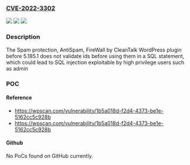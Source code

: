 ### [CVE-2022-3302](https://cve.mitre.org/cgi-bin/cvename.cgi?name=CVE-2022-3302)
![](https://img.shields.io/static/v1?label=Product&message=Spam%20protection%2C%20AntiSpam%2C%20FireWall%20by%20CleanTalk&color=blue)
![](https://img.shields.io/static/v1?label=Version&message=5.185.1%3C%205.185.1%20&color=brighgreen)
![](https://img.shields.io/static/v1?label=Vulnerability&message=CWE-89%20SQL%20Injection&color=brighgreen)

### Description

The Spam protection, AntiSpam, FireWall by CleanTalk WordPress plugin before 5.185.1 does not validate ids before using them in a SQL statement, which could lead to SQL injection exploitable by high privilege users such as admin

### POC

#### Reference
- https://wpscan.com/vulnerability/1b5a018d-f2d4-4373-be1e-5162cc5c928b
- https://wpscan.com/vulnerability/1b5a018d-f2d4-4373-be1e-5162cc5c928b

#### Github
No PoCs found on GitHub currently.

